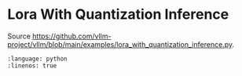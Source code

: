 # Lora With Quantization Inference

Source <https://github.com/vllm-project/vllm/blob/main/examples/lora_with_quantization_inference.py>.

```{literalinclude} ../../../../examples/lora_with_quantization_inference.py
:language: python
:linenos: true
```
